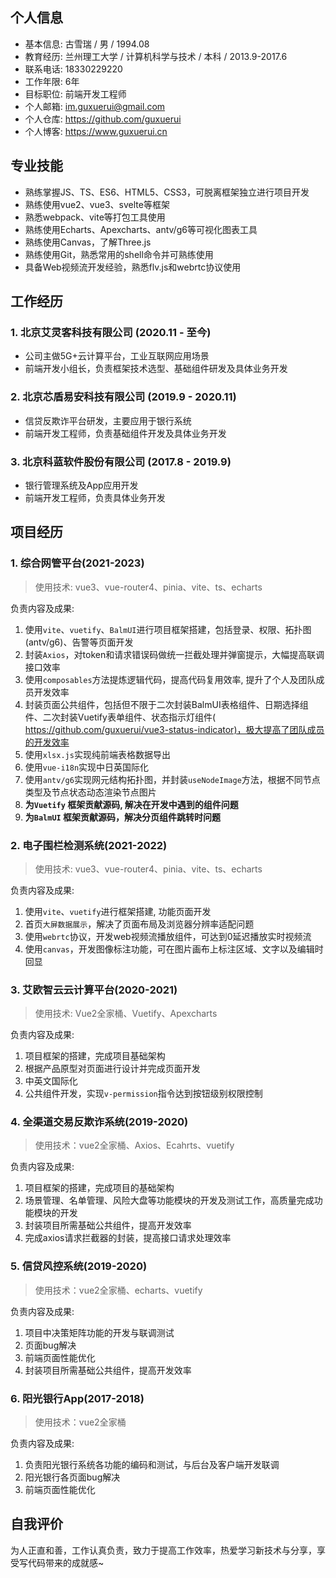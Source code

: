 ## 个人信息

* 基本信息: 古雪瑞 / 男 / 1994.08
* 教育经历: 兰州理工大学 / 计算机科学与技术 / 本科 / 2013.9-2017.6
* 联系电话: 18330229220
* 工作年限: 6年
* 目标职位: 前端开发工程师
* 个人邮箱: im.guxuerui@gmail.com
* 个人仓库: <https://github.com/guxuerui>
* 个人博客: <https://www.guxuerui.cn>

## 专业技能

* 熟练掌握JS、TS、ES6、HTML5、CSS3，可脱离框架独立进行项目开发
* 熟练使用vue2、vue3、svelte等框架
* 熟悉webpack、vite等打包工具使用
* 熟练使用Echarts、Apexcharts、antv/g6等可视化图表工具
* 熟练使用Canvas，了解Three.js
* 熟练使用Git，熟悉常用的shell命令并可熟练使用
* 具备Web视频流开发经验，熟悉flv.js和webrtc协议使用

## 工作经历

### 1. 北京艾灵客科技有限公司 (2020.11 - 至今)

* 公司主做5G+云计算平台，工业互联网应用场景
* 前端开发小组长，负责框架技术选型、基础组件研发及具体业务开发

### 2. 北京芯盾易安科技有限公司 (2019.9 - 2020.11)

* 信贷反欺诈平台研发，主要应用于银行系统
* 前端开发工程师，负责基础组件开发及具体业务开发

### 3. 北京科蓝软件股份有限公司 (2017.8 - 2019.9)

* 银行管理系统及App应用开发
* 前端开发工程师，负责具体业务开发

## 项目经历

### 1. 综合网管平台(2021-2023)

> 使用技术: vue3、vue-router4、pinia、vite、ts、echarts

负责内容及成果:

1. 使用`vite`、`vuetify`、`BalmUI`进行项目框架搭建，包括登录、权限、拓扑图(antv/g6)、告警等页面开发
2. 封装`Axios`，对token和请求错误码做统一拦截处理并弹窗提示，大幅提高联调接口效率
3. 使用`composables`方法提炼逻辑代码，提高代码复用效率, 提升了个人及团队成员开发效率
4. 封装页面公共组件，包括但不限于二次封装BalmUI表格组件、日期选择组件、二次封装Vuetify表单组件、状态指示灯组件( <https://github.com/guxuerui/vue3-status-indicator)，极大提高了团队成员的开发效率>
5. 使用`xlsx.js`实现纯前端表格数据导出
6. 使用`vue-i18n`实现中日英国际化
7. 使用`antv/g6`实现网元结构拓扑图，并封装`useNodeImage`方法，根据不同节点类型及节点状态动态渲染节点图片
8. **为`Vuetify` 框架贡献源码, 解决在开发中遇到的组件问题**
9. **为`BalmUI` 框架贡献源码，解决分页组件跳转时问题**

### 2. 电子围栏检测系统(2021-2022)

> 使用技术: vue3、vue-router4、pinia、vite、ts、echarts

负责内容及成果:

1. 使用`vite`、`vuetify`进行框架搭建, 功能页面开发
2. 首页`大屏数据展示`，解决了页面布局及浏览器分辨率适配问题
3. 使用`webrtc`协议，开发web视频流播放组件，可达到0延迟播放实时视频流
4. 使用`canvas`，开发图像标注功能，可在图片画布上标注区域、文字以及编辑时回显

### 3. 艾欧智云云计算平台(2020-2021)

> 使用技术: Vue2全家桶、Vuetify、Apexcharts

负责内容及成果:

1. 项目框架的搭建，完成项目基础架构
2. 根据产品原型对页面进行设计并完成页面开发
3. 中英文国际化
4. 公共组件开发，实现`v-permission`指令达到按钮级别权限控制

### 4. 全渠道交易反欺诈系统(2019-2020)

> 使用技术：vue2全家桶、Axios、Ecahrts、vuetify

负责内容及成果:

1. 项目框架的搭建，完成项目的基础架构
2. 场景管理、名单管理、风险大盘等功能模块的开发及测试工作，高质量完成功能模块的开发
3. 封装项目所需基础公共组件，提高开发效率
4. 完成axios请求拦截器的封装，提高接口请求处理效率

### 5. 信贷风控系统(2019-2020)

> 使用技术：vue2全家桶、echarts、vuetify

负责内容及成果:

1. 项目中决策矩阵功能的开发与联调测试
2. 页面bug解决
3. 前端页面性能优化
4. 封装项目所需基础公共组件，提高开发效率

### 6. 阳光银行App(2017-2018)

> 使用技术：vue2全家桶

负责内容及成果:

1. 负责阳光银行系统各功能的编码和测试，与后台及客户端开发联调
2. 阳光银行各页面bug解决
3. 前端页面性能优化

## 自我评价

为人正直和善，工作认真负责，致力于提高工作效率，热爱学习新技术与分享，享受写代码带来的成就感~

